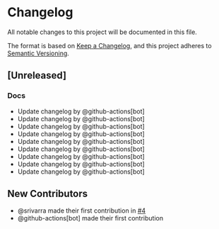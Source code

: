 # Changelog

All notable changes to this project will be documented in this file.

The format is based on [Keep a Changelog](https://keepachangelog.com/en/1.0.0/),
and this project adheres to [Semantic Versioning](https://semver.org/spec/v2.0.0.html).

## [Unreleased]

### Docs
- Update changelog by @github-actions[bot]
- Update changelog by @github-actions[bot]
- Update changelog by @github-actions[bot]
- Update changelog by @github-actions[bot]
- Update changelog by @github-actions[bot]
- Update changelog by @github-actions[bot]
- Update changelog by @github-actions[bot]
- Update changelog by @github-actions[bot]
- Update changelog by @github-actions[bot]

## New Contributors
* @srivarra made their first contribution in [#4](https://github.com/srivarra/xrdantic/pull/4)
* @github-actions[bot] made their first contribution
